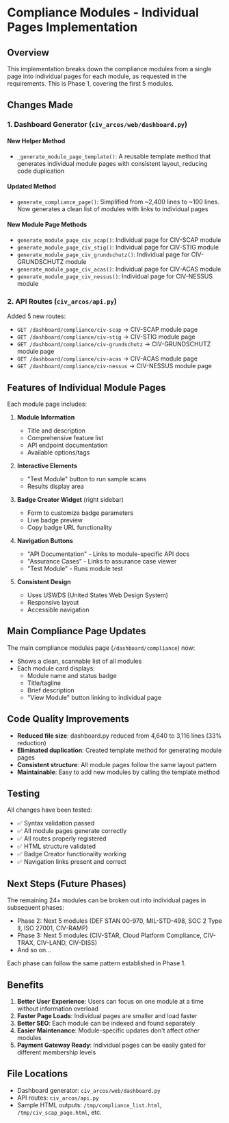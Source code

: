 # Compliance Modules - Individual Pages Implementation

## Overview

This implementation breaks down the compliance modules from a single page into individual pages for each module, as requested in the requirements. This is Phase 1, covering the first 5 modules.

## Changes Made

### 1. Dashboard Generator (`civ_arcos/web/dashboard.py`)

#### New Helper Method
- `_generate_module_page_template()`: A reusable template method that generates individual module pages with consistent layout, reducing code duplication

#### Updated Method
- `generate_compliance_page()`: Simplified from ~2,400 lines to ~100 lines. Now generates a clean list of modules with links to individual pages

#### New Module Page Methods
- `generate_module_page_civ_scap()`: Individual page for CIV-SCAP module
- `generate_module_page_civ_stig()`: Individual page for CIV-STIG module  
- `generate_module_page_civ_grundschutz()`: Individual page for CIV-GRUNDSCHUTZ module
- `generate_module_page_civ_acas()`: Individual page for CIV-ACAS module
- `generate_module_page_civ_nessus()`: Individual page for CIV-NESSUS module

### 2. API Routes (`civ_arcos/api.py`)

Added 5 new routes:
- `GET /dashboard/compliance/civ-scap` → CIV-SCAP module page
- `GET /dashboard/compliance/civ-stig` → CIV-STIG module page
- `GET /dashboard/compliance/civ-grundschutz` → CIV-GRUNDSCHUTZ module page
- `GET /dashboard/compliance/civ-acas` → CIV-ACAS module page
- `GET /dashboard/compliance/civ-nessus` → CIV-NESSUS module page

## Features of Individual Module Pages

Each module page includes:

1. **Module Information**
   - Title and description
   - Comprehensive feature list
   - API endpoint documentation
   - Available options/tags

2. **Interactive Elements**
   - "Test Module" button to run sample scans
   - Results display area

3. **Badge Creator Widget** (right sidebar)
   - Form to customize badge parameters
   - Live badge preview
   - Copy badge URL functionality
   
4. **Navigation Buttons**
   - "API Documentation" - Links to module-specific API docs
   - "Assurance Cases" - Links to assurance case viewer
   - "Test Module" - Runs module test

5. **Consistent Design**
   - Uses USWDS (United States Web Design System)
   - Responsive layout
   - Accessible navigation

## Main Compliance Page Updates

The main compliance modules page (`/dashboard/compliance`) now:
- Shows a clean, scannable list of all modules
- Each module card displays:
  - Module name and status badge
  - Title/tagline
  - Brief description
  - "View Module" button linking to individual page

## Code Quality Improvements

- **Reduced file size**: dashboard.py reduced from 4,640 to 3,116 lines (33% reduction)
- **Eliminated duplication**: Created template method for generating module pages
- **Consistent structure**: All module pages follow the same layout pattern
- **Maintainable**: Easy to add new modules by calling the template method

## Testing

All changes have been tested:
- ✅ Syntax validation passed
- ✅ All module pages generate correctly
- ✅ All routes properly registered
- ✅ HTML structure validated
- ✅ Badge Creator functionality working
- ✅ Navigation links present and correct

## Next Steps (Future Phases)

The remaining 24+ modules can be broken out into individual pages in subsequent phases:
- Phase 2: Next 5 modules (DEF STAN 00-970, MIL-STD-498, SOC 2 Type II, ISO 27001, CIV-RAMP)
- Phase 3: Next 5 modules (CIV-STAR, Cloud Platform Compliance, CIV-TRAX, CIV-LAND, CIV-DISS)
- And so on...

Each phase can follow the same pattern established in Phase 1.

## Benefits

1. **Better User Experience**: Users can focus on one module at a time without information overload
2. **Faster Page Loads**: Individual pages are smaller and load faster
3. **Better SEO**: Each module can be indexed and found separately
4. **Easier Maintenance**: Module-specific updates don't affect other modules
5. **Payment Gateway Ready**: Individual pages can be easily gated for different membership levels

## File Locations

- Dashboard generator: `civ_arcos/web/dashboard.py`
- API routes: `civ_arcos/api.py`
- Sample HTML outputs: `/tmp/compliance_list.html`, `/tmp/civ_scap_page.html`, etc.

